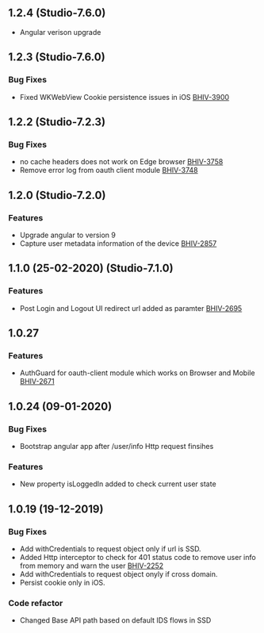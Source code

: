 ## 1.2.4 (Studio-7.6.0)

- Angular verison upgrade

## 1.2.3 (Studio-7.6.0)

### Bug Fixes

- Fixed WKWebView Cookie persistence issues in iOS [BHIV-3900](https://jatahworx.atlassian.net/browse/BHIV-3900)

## 1.2.2 (Studio-7.2.3)

### Bug Fixes

- no cache headers does not work on Edge browser [BHIV-3758](https://jatahworx.atlassian.net/browse/BHIV-3758)
- Remove error log from oauth client module [BHIV-3748](https://jatahworx.atlassian.net/browse/BHIV-3748)

## 1.2.0 (Studio-7.2.0)

### Features

- Upgrade angular to version 9
- Capture user metadata information of the device [BHIV-2857](https://jatahworx.atlassian.net/browse/BHIV-2857)

## 1.1.0 (25-02-2020) (Studio-7.1.0)

### Features

- Post Login and Logout UI redirect url added as paramter [BHIV-2695](https://jatahworx.atlassian.net/browse/BHIV-2695)

## 1.0.27

### Features
- AuthGuard for oauth-client module which works on Browser and Mobile [BHIV-2671](https://jatahworx.atlassian.net/browse/BHIV-2671)

## 1.0.24 (09-01-2020)

### Bug Fixes

- Bootstrap angular app after /user/info Http request finsihes

### Features

- New property isLoggedIn added to check current user state

## 1.0.19 (19-12-2019)

### Bug Fixes

- Add withCredentials to request object only if url is SSD.
- Added Http interceptor to check for 401 status code to remove user info from memory and warn the user [BHIV-2252](https://jatahworx.atlassian.net/browse/BHIV-2252)
- Add withCredentials to request object onyly if cross domain.
- Persist cookie only in iOS.

### Code refactor

 - Changed Base API path based on default IDS flows in SSD
